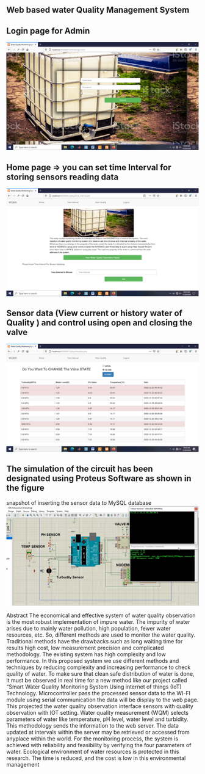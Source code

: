 ## Web based water Quality Management System
## Login page for Admin
![Teaser image](./screenshoots/loginpage.png)
## Home page => you can set time Interval for storing sensors reading data
![Teaser image](./screenshoots/homepage.png)
## Sensor data (View current or history water of Quality )  and control using open and closing the valve
![Teaser image](./screenshoots/recordspages.png)

## The simulation of the circuit has been designated using Proteus Software as shown in the figure
snapshot of inserting the sensor data to MySQL database
 ![Teaser image](./screenshoots/sbapshot_of_protusfile.png)

Abstract
The economical and effective system of water quality observation is the most robust implementation of impure water. The impurity of water arises due to mainly water pollution, high population, fewer water resources, etc. So, different methods are used to monitor the water quality.  Traditional methods have the drawbacks such as long waiting time for results high cost, low measurement precision and complicated methodology. The existing system has high complexity and low performance. In this proposed system we use different methods and techniques by reducing complexity and increasing performance to check quality of water. To make sure that clean safe distribution of water is done, it must be observed in real time for a new method like our project called “Smart Water Quality Monitoring System Using internet of things (IoT) Technology. Microcontroller pass the processed sensor data to the WI-FI module using serial communication the data will be display to the web page.  This projected the water quality observation interface sensors with quality observation with IOT setting.  Water quality measurement (WQM) selects parameters of water like temperature, pH level, water level and turbidity. This methodology sends the information to the web server. The data updated at intervals within the server may be retrieved or accessed from anyplace within the world.  For the monitoring process, the system is achieved with reliability and feasibility by verifying the four parameters of water. Ecological environment of water resources is protected in this research. The time is reduced, and the cost is low in this environmental management

